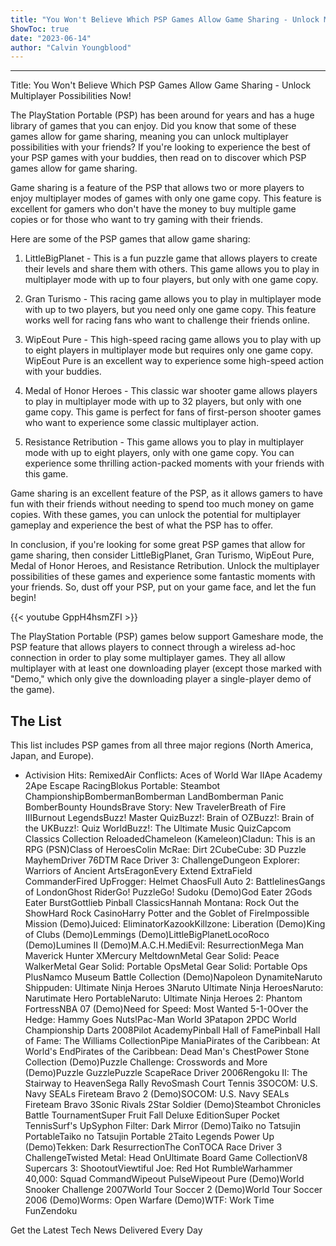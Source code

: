 ```yaml
---
title: "You Won't Believe Which PSP Games Allow Game Sharing - Unlock Multiplayer Possibilities Now!"
ShowToc: true 
date: "2023-06-14"
author: "Calvin Youngblood"
---
```

*****
Title: You Won't Believe Which PSP Games Allow Game Sharing - Unlock Multiplayer Possibilities Now!

The PlayStation Portable (PSP) has been around for years and has a huge library of games that you can enjoy. Did you know that some of these games allow for game sharing, meaning you can unlock multiplayer possibilities with your friends? If you're looking to experience the best of your PSP games with your buddies, then read on to discover which PSP games allow for game sharing.

Game sharing is a feature of the PSP that allows two or more players to enjoy multiplayer modes of games with only one game copy. This feature is excellent for gamers who don't have the money to buy multiple game copies or for those who want to try gaming with their friends.

Here are some of the PSP games that allow game sharing:

1. LittleBigPlanet - This is a fun puzzle game that allows players to create their levels and share them with others. This game allows you to play in multiplayer mode with up to four players, but only with one game copy.

2. Gran Turismo - This racing game allows you to play in multiplayer mode with up to two players, but you need only one game copy. This feature works well for racing fans who want to challenge their friends online.

3. WipEout Pure - This high-speed racing game allows you to play with up to eight players in multiplayer mode but requires only one game copy. WipEout Pure is an excellent way to experience some high-speed action with your buddies.

4. Medal of Honor Heroes - This classic war shooter game allows players to play in multiplayer mode with up to 32 players, but only with one game copy. This game is perfect for fans of first-person shooter games who want to experience some classic multiplayer action.

5. Resistance Retribution - This game allows you to play in multiplayer mode with up to eight players, only with one game copy. You can experience some thrilling action-packed moments with your friends with this game.

Game sharing is an excellent feature of the PSP, as it allows gamers to have fun with their friends without needing to spend too much money on game copies. With these games, you can unlock the potential for multiplayer gameplay and experience the best of what the PSP has to offer.

In conclusion, if you're looking for some great PSP games that allow for game sharing, then consider LittleBigPlanet, Gran Turismo, WipEout Pure, Medal of Honor Heroes, and Resistance Retribution. Unlock the multiplayer possibilities of these games and experience some fantastic moments with your friends. So, dust off your PSP, put on your game face, and let the fun begin!

{{< youtube GppH4hsmZFI >}} 




The PlayStation Portable (PSP) games below support Gameshare mode, the PSP feature that allows players to connect through a wireless ad-hoc connection in order to play some multiplayer games. They all allow multiplayer with at least one downloading player (except those marked with "Demo," which only give the downloading player a single-player demo of the game). 

 
##   The List  
 

This list includes PSP games from all three major regions (North America, Japan, and Europe).

 
- Activision Hits: RemixedAir Conflicts: Aces of World War IIApe Academy 2Ape Escape RacingBlokus Portable: Steambot ChampionshipBombermanBomberman LandBomberman Panic BomberBounty HoundsBrave Story: New TravelerBreath of Fire IIIBurnout LegendsBuzz! Master QuizBuzz!: Brain of OZBuzz!: Brain of the UKBuzz!: Quiz WorldBuzz!: The Ultimate Music QuizCapcom Classics Collection ReloadedChameleon (Kameleon)Cladun: This is an RPG (PSN)Class of HeroesColin McRae: Dirt 2CubeCube: 3D Puzzle MayhemDriver 76DTM Race Driver 3: ChallengeDungeon Explorer: Warriors of Ancient ArtsEragonEvery Extend ExtraField CommanderFired UpFrogger: Helmet ChaosFull Auto 2: BattlelinesGangs of LondonGhost RiderGo! PuzzleGo! Sudoku (Demo)God Eater 2Gods Eater BurstGottlieb Pinball ClassicsHannah Montana: Rock Out the ShowHard Rock CasinoHarry Potter and the Goblet of FireImpossible Mission (Demo)Juiced: EliminatorKazookKillzone: Liberation (Demo)King of Clubs (Demo)Lemmings (Demo)LittleBigPlanetLocoRoco (Demo)Lumines II (Demo)M.A.C.H.MediEvil: ResurrectionMega Man Maverick Hunter XMercury MeltdownMetal Gear Solid: Peace WalkerMetal Gear Solid: Portable OpsMetal Gear Solid: Portable Ops PlusNamco Museum Battle Collection (Demo)Napoleon DynamiteNaruto Shippuden: Ultimate Ninja Heroes 3Naruto Ultimate Ninja HeroesNaruto: Narutimate Hero PortableNaruto: Ultimate Ninja Heroes 2: Phantom FortressNBA 07 (Demo)Need for Speed: Most Wanted 5-1-0Over the Hedge: Hammy Goes Nuts!Pac-Man World 3Patapon 2PDC World Championship Darts 2008Pilot AcademyPinball Hall of FamePinball Hall of Fame: The Williams CollectionPipe ManiaPirates of the Caribbean: At World's EndPirates of the Caribbean: Dead Man's ChestPower Stone Collection (Demo)Puzzle Challenge: Crosswords and More (Demo)Puzzle GuzzlePuzzle ScapeRace Driver 2006Rengoku II: The Stairway to HeavenSega Rally RevoSmash Court Tennis 3SOCOM: U.S. Navy SEALs Fireteam Bravo 2 (Demo)SOCOM: U.S. Navy SEALs Fireteam Bravo 3Sonic Rivals 2Star Soldier (Demo)Steambot Chronicles Battle TournamentSuper Fruit Fall Deluxe EditionSuper Pocket TennisSurf's UpSyphon Filter: Dark Mirror (Demo)Taiko no Tatsujin PortableTaiko no Tatsujin Portable 2Taito Legends Power Up (Demo)Tekken: Dark ResurrectionThe ConTOCA Race Driver 3 ChallengeTwisted Metal: Head OnUltimate Board Game CollectionV8 Supercars 3: ShootoutViewtiful Joe: Red Hot RumbleWarhammer 40,000: Squad CommandWipeout PulseWipeout Pure (Demo)World Snooker Challenge 2007World Tour Soccer 2 (Demo)World Tour Soccer 2006 (Demo)Worms: Open Warfare (Demo)WTF: Work Time FunZendoku

 

Get the Latest Tech News Delivered Every Day



